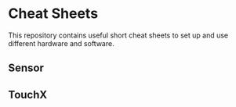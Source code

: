 # Cheat Sheets

This repository contains useful short cheat sheets to set up and use different hardware and software.

## Sensor

## TouchX